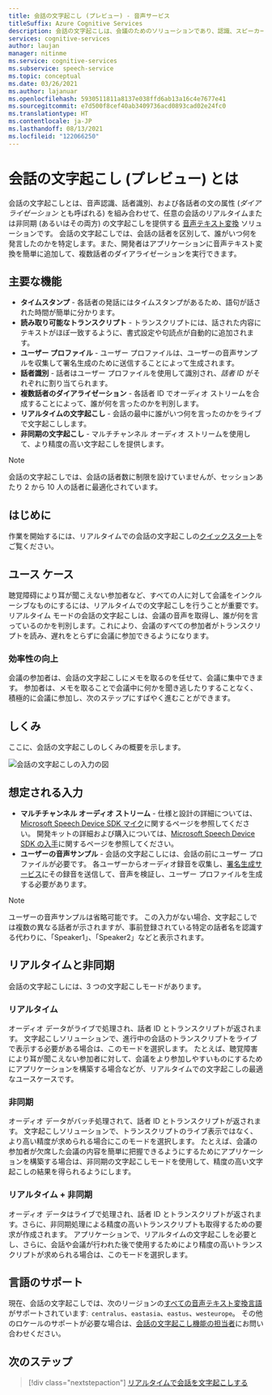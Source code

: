 ```yaml
---
title: 会話の文字起こし (プレビュー) - 音声サービス
titleSuffix: Azure Cognitive Services
description: 会話の文字起こしは、会議のためのソリューションであり、認識、スピーカー ID、ダイアライゼーションを組み合わせて、会話の文字起こしが提供されます。
services: cognitive-services
author: laujan
manager: nitinme
ms.service: cognitive-services
ms.subservice: speech-service
ms.topic: conceptual
ms.date: 03/26/2021
ms.author: lajanuar
ms.openlocfilehash: 5930511811a8137e038ffd6ab13a16c4e7677e41
ms.sourcegitcommit: e7d500f8cef40ab3409736acd0893cad02e24fc0
ms.translationtype: HT
ms.contentlocale: ja-JP
ms.lasthandoff: 08/13/2021
ms.locfileid: "122066250"
---
```

# <a name="what-is-conversation-transcription-preview"></a>会話の文字起こし (プレビュー) とは

会話の文字起こしとは、音声認識、話者識別、および各話者の文の属性 (_ダイアライゼーション_ とも呼ばれる) を組み合わせて、任意の会話のリアルタイムまたは非同期 (あるいはその両方) の文字起こしを提供する [音声テキスト変換](speech-to-text.md) ソリューションです。 会話の文字起こしでは、会話の話者を区別して、誰がいつ何を発言したのかを特定します。また、開発者はアプリケーションに音声テキスト変換を簡単に追加して、複数話者のダイアライゼーションを実行できます。

## <a name="key-features"></a>主要な機能

- **タイムスタンプ** - 各話者の発話にはタイムスタンプがあるため、語句が話された時間が簡単に分かります。
- **読み取り可能なトランスクリプト** - トランスクリプトには、話された内容にテキストがほぼ一致するように、書式設定や句読点が自動的に追加されます。
- **ユーザー プロファイル** - ユーザー プロファイルは、ユーザーの音声サンプルを収集して署名生成のために送信することによって生成されます。
- **話者識別** - 話者はユーザー プロファイルを使用して識別され、_話者 ID_ がそれぞれに割り当てられます。
- **複数話者のダイアライゼーション** - 各話者 ID でオーディオ ストリームを合成することによって、誰が何を言ったのかを判別します。
- **リアルタイムの文字起こし** - 会話の最中に誰がいつ何を言ったのかをライブで文字起こしします。
- **非同期の文字起こし** - マルチチャンネル オーディオ ストリームを使用して、より精度の高い文字起こしを提供します。

> [!NOTE]
> 会話の文字起こしでは、会話の話者数に制限を設けていませんが、セッションあたり 2 から 10 人の話者に最適化されています。

## <a name="get-started"></a>はじめに

作業を開始するには、リアルタイムでの会話の文字起こしの[クイックスタート](how-to-use-conversation-transcription.md)をご覧ください。

## <a name="use-cases"></a>ユース ケース

聴覚障碍により耳が聞こえない参加者など、すべての人に対して会議をインクルーシブなものにするには、リアルタイムでの文字起こしを行うことが重要です。 リアルタイム モードの会話の文字起こしは、会議の音声を取得し、誰が何を言っているのかを判別します。これにより、会議のすべての参加者がトランスクリプトを読み、遅れをとらずに会議に参加できるようになります。

### <a name="improved-efficiency"></a>効率性の向上

会議の参加者は、会話の文字起こしにメモを取るのを任せて、会議に集中できます。 参加者は、メモを取ることで会議中に何かを聞き逃したりすることなく、積極的に会議に参加し、次のステップにすばやく進むことができます。

## <a name="how-it-works"></a>しくみ

ここに、会話の文字起こしのしくみの概要を示します。

![会話の文字起こしの入力の図](media/scenarios/conversation-transcription-service.png)

## <a name="expected-inputs"></a>想定される入力

- **マルチチャンネル オーディオ ストリーム** - 仕様と設計の詳細については、[Microsoft Speech Device SDK マイク](./speech-devices-sdk-microphone.md)に関するページを参照してください。 開発キットの詳細および購入については、[Microsoft Speech Device SDK の入手](./get-speech-devices-sdk.md)に関するページを参照してください。
- **ユーザーの音声サンプル** - 会話の文字起こしには、会話の前にユーザー プロファイルが必要です。 各ユーザーからオーディオ録音を収集し、[署名生成サービス](https://aka.ms/cts/signaturegenservice)にその録音を送信して、音声を検証し、ユーザー プロファイルを生成する必要があります。

> [!NOTE]
> ユーザーの音声サンプルは省略可能です。 この入力がない場合、文字起こしでは複数の異なる話者が示されますが、事前登録されている特定の話者名を認識する代わりに、「Speaker1」、「Speaker2」などと表示されます。


## <a name="real-time-vs-asynchronous"></a>リアルタイムと非同期

会話の文字起こしには、3 つの文字起こしモードがあります。

### <a name="real-time"></a>リアルタイム

オーディオ データがライブで処理され、話者 ID とトランスクリプトが返されます。 文字起こしソリューションで、進行中の会話のトランスクリプトをライブで表示する必要がある場合は、このモードを選択します。 たとえば、聴覚障害により耳が聞こえない参加者に対して、会議をより参加しやすいものにするためにアプリケーションを構築する場合などが、リアルタイムでの文字起こしの最適なユースケースです。

### <a name="asynchronous"></a>非同期

オーディオ データがバッチ処理されて、話者 ID とトランスクリプトが返されます。 文字起こしソリューションで、トランスクリプトのライブ表示ではなく、より高い精度が求められる場合にこのモードを選択します。 たとえば、会議の参加者が欠席した会議の内容を簡単に把握できるようにするためにアプリケーションを構築する場合は、非同期の文字起こしモードを使用して、精度の高い文字起こしの結果を得られるようにします。

### <a name="real-time-plus-asynchronous"></a>リアルタイム + 非同期

オーディオ データはライブで処理され、話者 ID とトランスクリプトが返されます。さらに、非同期処理による精度の高いトランスクリプトも取得するための要求が作成されます。 アプリケーションで、リアルタイムの文字起こしを必要とし、さらに、会話や会議が行われた後で使用するためにより精度の高いトランスクリプトが求められる場合は、このモードを選択します。

## <a name="language-support"></a>言語のサポート

現在、会話の文字起こしでは、次のリージョンの[すべての音声テキスト変換言語](language-support.md#speech-to-text)がサポートされています:  `centralus`、`eastasia`、`eastus`、`westeurope`。 その他のロケールのサポートが必要な場合は、[会話の文字起こし機能の担当者](mailto:CTSFeatureCrew@microsoft.com)にお問い合わせください。

## <a name="next-steps"></a>次のステップ

> [!div class="nextstepaction"]
> [リアルタイムで会話を文字起こしする](how-to-use-conversation-transcription.md)
